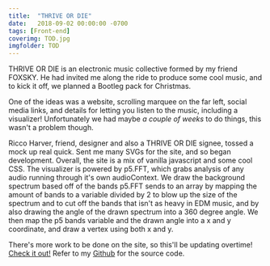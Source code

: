 ```yaml
---
title:  "THRIVE OR DIE"
date:   2018-09-02 00:00:00 -0700
tags: [Front-end]
coverimg: TOD.jpg
imgfolder: TOD
---
```

THRIVE OR DIE is an electronic music collective formed by my friend FOXSKY. He had invited me along the ride to produce some cool music, and to kick it off, we planned a Bootleg pack for Christmas.

One of the ideas was a website, scrolling marquee on the far left, social media links, and details for letting you listen to the music, including a visualizer! Unfortunately we had maybe _a couple of weeks_ to do things, this wasn't a problem though.

Ricco Harver, friend, designer and also a THRIVE OR DIE signee, tossed a mock up real quick. Sent me many SVGs for the site, and so began development. Overall, the site is a mix of vanilla javascript and some cool CSS. The visualizer is powered by p5.FFT, which grabs analysis of any audio running through it's own audioContext. We draw the background spectrum based off of the bands p5.FFT sends to an array by mapping the amount of bands to a variable divided by 2 to blow up the size of the spectrum and to cut off the bands that isn't as heavy in EDM music, and by also drawing the angle of the drawn spectrum into a 360 degree angle. We then map the p5 bands variable and the drawn angle into a x and y coordinate, and draw a vertex using both x and y.

There's more work to be done on the site, so this'll be updating overtime! <a href="http://todmg.club" target="_new">Check it out!</a> Refer to my <a href="https://github.com/shagia/TODMGMGMG" target="_new">Github</a> for the source code.